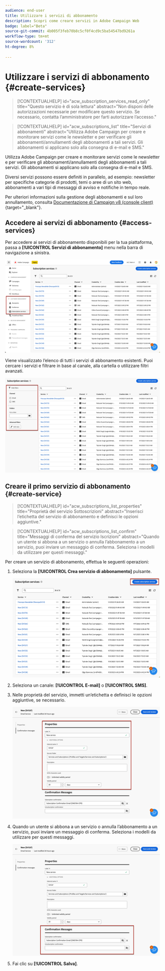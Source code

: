 ```yaml
---
audience: end-user
title: Utilizzare i servizi di abbonamento
description: Scopri come creare servizi in Adobe Campaign Web
badge: label="Beta"
source-git-commit: 4b005f3feb70b8c5cf0f4cd9c5ba54547bd9261a
workflow-type: tm+mt
source-wordcount: '312'
ht-degree: 8%

---
```



# Utilizzare i servizi di abbonamento {#create-services}

>[!CONTEXTUALHELP]
>id="acw_subscription_services_read_only"
>title="Questo servizio è di sola lettura"
>abstract="Non disponi delle autorizzazioni necessarie per modificare questo servizio. Se necessario, contatta l’amministratore per farti autorizzare l’accesso."

>[!CONTEXTUALHELP]
>id="acw_subscriptions_list"
>title="Servizi di abbonamenti"
>abstract="Utilizza Adobe Campaign per creare e monitorare servizi come le newsletter e per verificare gli abbonamenti/annullamenti degli abbonamenti a tali servizi. Gli abbonamenti si applicano solo alla consegna di e-mail e SMS."

Utilizza Adobe Campaign per creare e monitorare servizi come le newsletter e per verificare gli abbonamenti/annullamenti degli abbonamenti a tali servizi. Gli abbonamenti si applicano solo alla consegna di e-mail e SMS.

Diversi servizi possono essere definiti in parallelo, ad esempio: newsletter per specifiche categorie di prodotti, temi o aree di un sito web, abbonamenti a vari tipi di messaggi di avviso e notifiche in tempo reale.

Per ulteriori informazioni sulla gestione degli abbonamenti e sul loro annullamento, consulta [Documentazione di Campaign v8 (console client)](https://experienceleague.adobe.com/docs/campaign/campaign-v8/audience/subscriptions.html){target="_blank"}.

## Accedere ai servizi di abbonamento {#access-services}

Per accedere ai servizi di abbonamento disponibili per la tua piattaforma, passa a **[!UICONTROL Servizi di abbonamento]** menu nella barra di navigazione a sinistra.

![](assets/service-list.png)

Viene visualizzato l’elenco di tutti i servizi di abbonamento esistenti. Puoi cercare i servizi e filtrare in base al canale, alla cartella o utilizzare filtri avanzati.

![](assets/service-filters.png)

## Creare il primo servizio di abbonamento {#create-service}

>[!CONTEXTUALHELP]
>id="acw_subscriptions_list_properties"
>title="Proprietà del servizio Sottoscrizioni"
>abstract="Inserisci l’etichetta del servizio di abbonamento e definisci le opzioni aggiuntive."

>[!CONTEXTUALHELP]
>id="acw_subscriptions_list_confirm"
>title="Messaggi di conferma del servizio Iscrizioni"
>abstract="Quando un utente si abbona a un servizio o annulla l’abbonamento a un servizio, puoi inviare un messaggio di conferma. Seleziona i modelli da utilizzare per questi messaggi."


Per creare un servizio di abbonamento, effettua le seguenti operazioni:

1. Seleziona la **[!UICONTROL Crea servizio di abbonamento]** pulsante.

   ![](assets/service-create-button.png)

1. Seleziona un canale: **[!UICONTROL E-mail]** o **[!UICONTROL SMS]**.

1. Nelle proprietà del servizio, immetti un’etichetta e definisci le opzioni aggiuntive, se necessario.

   ![](assets/service-create-properties.png)

1. Quando un utente si abbona a un servizio o annulla l’abbonamento a un servizio, puoi inviare un messaggio di conferma. Seleziona i modelli da utilizzare per questi messaggi.

   ![](assets/service-create-confirmation-msg.png)

1. Fai clic su **[!UICONTROL Salva]**.


